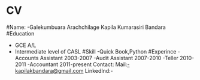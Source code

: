 # CV
#Name:
-Galekumbuara Arachchilage Kapila Kumarasiri Bandara
#Education
- GCE A/L
- Intermediate level of CASL
#Skill
-Quick Book,Python
#Experince
-Accounts Assistant 2003-2007
-Audit Assistant 2007-2010
-Teller 2010-2011
-Accountant 2011-present
Contact:
Mail:-kapilakbandara@gmail.com
LinkedInd:-
